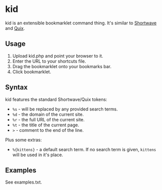 kid
===

kid is an extensible bookmarklet command thing. It's similar to
[Shortwave][shortwave] and [Quix][quix].

[shortwave]: http://shortwaveapp.com
[quix]: http://quixapp.com



Usage
-----

1. Upload kid.php and point your browser to it.
2. Enter the URL to your shortcuts file.
3. Drag the bookmarklet onto your bookmarks bar.
4. Click bookmarklet.



Syntax
------

kid features the standard Shortwave/Quix tokens:

* `%s` - will be replaced by any provided search terms.
* `%d` - the domain of the current site.
* `%r` - the full URL of the current site.
* `%t` - the title of the current page.
* `>` - comment to the end of the line.


Plus some extras:

* `%{kittens}` - a default search term. If no search term is given,
`kittens` will be used in it's place.



Examples
--------

See examples.txt.
